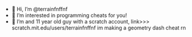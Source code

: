 - 👋 Hi, I’m @terrainfnffnf
- 👀 I’m interested in programming cheats for you!
- 🌱 I’m and 11 year old guy with a scratch account, link>>> scratch.mit.edu/users/terrainfnffnf
im making a geometry dash cheat rn
